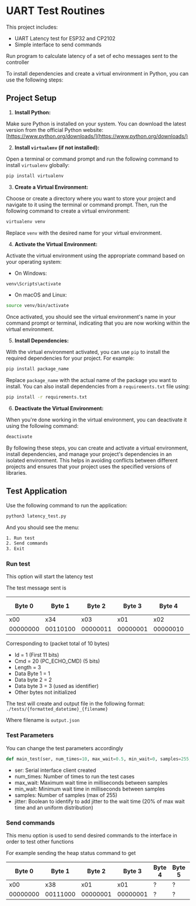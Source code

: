 # UART Test Routines

This project includes:

- UART Latency test for ESP32 and CP2102
- Simple interface to send commands

Run program to calculate latency of a set of echo messages sent to the controller

To install dependencies and create a virtual environment in Python, you can use the following steps:

## Project Setup

1. **Install Python:**

Make sure Python is installed on your system. You can download the latest version from the official Python website: [https://www.python.org/downloads/](https://www.python.org/downloads/)

2. **Install `virtualenv` (if not installed):**

Open a terminal or command prompt and run the following command to install `virtualenv` globally:

```sh
pip install virtualenv
```

3. **Create a Virtual Environment:**

Choose or create a directory where you want to store your project and navigate to it using the terminal or command prompt. Then, run the following command to create a virtual environment:

```sh
virtualenv venv
```

Replace `venv` with the desired name for your virtual environment.

4. **Activate the Virtual Environment:**

Activate the virtual environment using the appropriate command based on your operating system:

- On Windows:

```sh
venv\Scripts\activate
```

- On macOS and Linux:

```sh
source venv/bin/activate
```

Once activated, you should see the virtual environment's name in your command prompt or terminal, indicating that you are now working within the virtual environment.

5. **Install Dependencies:**

With the virtual environment activated, you can use `pip` to install the required dependencies for your project. For example:

```sh
pip install package_name
```

Replace `package_name` with the actual name of the package you want to install. You can also install dependencies from a `requirements.txt` file using:

```sh
pip install -r requirements.txt
```

6. **Deactivate the Virtual Environment:**

When you're done working in the virtual environment, you can deactivate it using the following command:

```sh
deactivate
```

By following these steps, you can create and activate a virtual environment, install dependencies, and manage your project's dependencies in an isolated environment. This helps in avoiding conflicts between different projects and ensures that your project uses the specified versions of libraries. 

## Test Application

Use the following command to run the application:

```sh
python3 latency_test.py
```

And you should see the menu:

```sh
1. Run test
2. Send commands
3. Exit
```

### Run test

This option will start the latency test

The test message sent is

| Byte 0 | Byte 1 | Byte 2 | Byte 3 | Byte 4 | Byte 5 | Byte 6 | Byte 7 | Byte 8 | Byte 9 |
|--------|--------|--------|--------|--------|--------|--------|--------|--------|--------|
| x00    | x34    | x03    | x01    | x02    | x03    | ?      | ?      | ?      | ?      |
|00000000|00110100|00000011|00000001|00000010|00000011| ?      | ?      | ?      | ?      |

Corresponding to (packet total of 10 bytes)

- Id = 1 (First 11 bits)
- Cmd = 20 (PC_ECHO_CMD) (5 bits)
- Length = 3
- Data Byte 1 = 1
- Data byte 2 = 2
- Data byte 3 = 3 (used as identifier)
- Other bytes not initialized

The test will create and output file in the following format: `./tests/{formatted_datetime}_{filename}`

Where filename is `output.json`

### Test Parameters

You can change the test parameters accordingly

```python
def main_test(ser, num_times=10, max_wait=0.5, min_wait=0, samples=255, jitter=False)
```

- ser: Serial interface client created
- num_times: Number of times to run the test cases
- max_wait: Maximum wait time in milliseconds between samples
- min_wait: Minimum wait time in milliseconds between samples
- samples: Number of samples (max of 255)
- jitter: Boolean to identify to add jitter to the wait time (20% of max wait time and an uniform distribution)

### Send commands

This menu option is used to send desired commands to the interface in order to test other functions

For example sending the heap status command to get 

| Byte 0 | Byte 1 | Byte 2 | Byte 3 | Byte 4 | Byte 5 | Byte 6 | Byte 7 | Byte 8 | Byte 9 |
|--------|--------|--------|--------|--------|--------|--------|--------|--------|--------|
| x00    | x38    | x01    | x01    | ?      | ?      | ?      | ?      | ?      | ?      |
|00000000|00111000|00000001|00000001| ?      | ?      | ?      | ?      | ?      | ?      |
